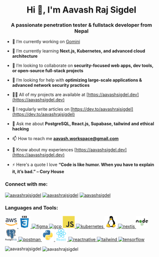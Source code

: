 <h1 align="center">Hi 👋, I'm Aavash Raj Sigdel</h1>
<h3 align="center">A passionate penetration tester & fullstack developer from Nepal</h3>

- 🔭 I’m currently working on [Gomini](https://gomini.in)

- 🌱 I’m currently learning **Next.js, Kubernetes, and advanced cloud architecture**

- 👯 I’m looking to collaborate on **security-focused web apps, dev tools, or open-source full-stack projects**

- 🤝 I’m looking for help with **optimizing large-scale applications & advanced network security practices**

- 👨‍💻 All of my projects are available at [https://aavashsigdel.dev](https://aavashsigdel.dev)

- 📝 I regularly write articles on [https://dev.to/aavashrajsigdel](https://dev.to/aavashrajsigdel)

- 💬 Ask me about **PostgreSQL, React.js, Supabase, tailwind and ethical hacking**

- 📫 How to reach me **aavash.workspace@gmail.com**

- 📄 Know about my experiences [https://aavashsigdel.dev](https://aavashsigdel.dev)

- ⚡ Here's a quote I love **“Code is like humor. When you have to explain it, it’s bad.” – Cory House**

<h3 align="left">Connect with me:</h3>
<p align="left">
<a href="https://dev.to/aavashrajsigdel" target="blank"><img align="center" src="https://raw.githubusercontent.com/rahuldkjain/github-profile-readme-generator/master/src/images/icons/Social/devto.svg" alt="aavashrajsigdel" height="30" width="40" /></a>
<a href="https://twitter.com/aavashrajsigdel" target="blank"><img align="center" src="https://raw.githubusercontent.com/rahuldkjain/github-profile-readme-generator/master/src/images/icons/Social/twitter.svg" alt="aavashrajsigdel" height="30" width="40" /></a>
<a href="https://linkedin.com/in/aavashsigdel" target="blank"><img align="center" src="https://raw.githubusercontent.com/rahuldkjain/github-profile-readme-generator/master/src/images/icons/Social/linked-in-alt.svg" alt="aavashsigdel" height="30" width="40" /></a>
</p>

<h3 align="left">Languages and Tools:</h3>
<p align="left"> <a href="https://aws.amazon.com" target="_blank" rel="noreferrer"> <img src="https://raw.githubusercontent.com/devicons/devicon/master/icons/amazonwebservices/amazonwebservices-original-wordmark.svg" alt="aws" width="40" height="40"/> </a> <a href="https://www.w3schools.com/css/" target="_blank" rel="noreferrer"> <img src="https://raw.githubusercontent.com/devicons/devicon/master/icons/css3/css3-original-wordmark.svg" alt="css3" width="40" height="40"/> </a> <a href="https://www.figma.com/" target="_blank" rel="noreferrer"> <img src="https://www.vectorlogo.zone/logos/figma/figma-icon.svg" alt="figma" width="40" height="40"/> </a> <a href="https://cloud.google.com" target="_blank" rel="noreferrer"> <img src="https://www.vectorlogo.zone/logos/google_cloud/google_cloud-icon.svg" alt="gcp" width="40" height="40"/> </a> <a href="https://developer.mozilla.org/en-US/docs/Web/JavaScript" target="_blank" rel="noreferrer"> <img src="https://raw.githubusercontent.com/devicons/devicon/master/icons/javascript/javascript-original.svg" alt="javascript" width="40" height="40"/> </a> <a href="https://kubernetes.io" target="_blank" rel="noreferrer"> <img src="https://www.vectorlogo.zone/logos/kubernetes/kubernetes-icon.svg" alt="kubernetes" width="40" height="40"/> </a> <a href="https://www.linux.org/" target="_blank" rel="noreferrer"> <img src="https://raw.githubusercontent.com/devicons/devicon/master/icons/linux/linux-original.svg" alt="linux" width="40" height="40"/> </a> <a href="https://nextjs.org/" target="_blank" rel="noreferrer"> <img src="https://cdn.worldvectorlogo.com/logos/nextjs-2.svg" alt="nextjs" width="40" height="40"/> </a> <a href="https://nodejs.org" target="_blank" rel="noreferrer"> <img src="https://raw.githubusercontent.com/devicons/devicon/master/icons/nodejs/nodejs-original-wordmark.svg" alt="nodejs" width="40" height="40"/> </a> <a href="https://www.postgresql.org" target="_blank" rel="noreferrer"> <img src="https://raw.githubusercontent.com/devicons/devicon/master/icons/postgresql/postgresql-original-wordmark.svg" alt="postgresql" width="40" height="40"/> </a> <a href="https://postman.com" target="_blank" rel="noreferrer"> <img src="https://www.vectorlogo.zone/logos/getpostman/getpostman-icon.svg" alt="postman" width="40" height="40"/> </a> <a href="https://www.python.org" target="_blank" rel="noreferrer"> <img src="https://raw.githubusercontent.com/devicons/devicon/master/icons/python/python-original.svg" alt="python" width="40" height="40"/> </a> <a href="https://reactjs.org/" target="_blank" rel="noreferrer"> <img src="https://raw.githubusercontent.com/devicons/devicon/master/icons/react/react-original-wordmark.svg" alt="react" width="40" height="40"/> </a> <a href="https://reactnative.dev/" target="_blank" rel="noreferrer"> <img src="https://reactnative.dev/img/header_logo.svg" alt="reactnative" width="40" height="40"/> </a> <a href="https://tailwindcss.com/" target="_blank" rel="noreferrer"> <img src="https://www.vectorlogo.zone/logos/tailwindcss/tailwindcss-icon.svg" alt="tailwind" width="40" height="40"/> </a> <a href="https://www.tensorflow.org" target="_blank" rel="noreferrer"> <img src="https://www.vectorlogo.zone/logos/tensorflow/tensorflow-icon.svg" alt="tensorflow" width="40" height="40"/> </a> </p>

<p><img align="left" src="https://github-readme-stats.vercel.app/api/top-langs?username=aavashrajsigdel&show_icons=true&locale=en&layout=compact" alt="aavashrajsigdel" /></p>

<p>&nbsp;<img align="center" src="https://github-readme-stats.vercel.app/api?username=aavashrajsigdel&show_icons=true&locale=en" alt="aavashrajsigdel" /></p>

